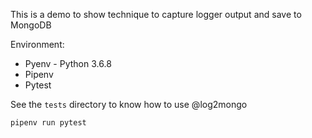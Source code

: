 This is a demo to show technique to capture logger output and save to MongoDB

Environment:
- Pyenv - Python 3.6.8 
- Pipenv
- Pytest

See the `tests` directory to know how to use @log2mongo
```bash
pipenv run pytest
```